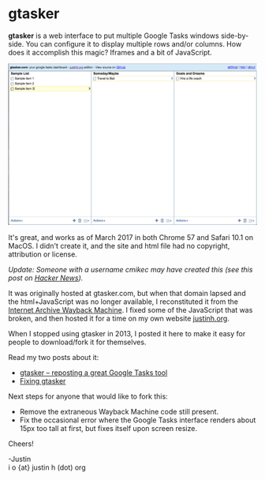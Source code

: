 gtasker
=======

**gtasker** is a web interface to put multiple Google Tasks windows side-by-side. You can configure it to display multiple rows and/or columns. How does it accomplish this magic? Iframes and a bit of JavaScript.

![GTasker Screenshot](./screenshots/gtasker-screenshot.png)

It's great, and works as of March 2017 in both Chrome 57 and Safari 10.1 on MacOS. I didn't create it, and the site and html file had no copyright, attribution or license.

*Update: Someone with a username *cmikec* may have created this (see this post on [Hacker News](https://news.ycombinator.com/item?id=2278860)).*

It was originally hosted at gtasker.com, but when that domain lapsed and the html+JavaScript was no longer available, I reconstituted it from the [Internet Archive Wayback Machine](https://archive.org/web/). I fixed some of the JavaScript that was broken, and then hosted it for a time on my own website [justinh.org](http://justinh.org).

When I stopped using gtasker in 2013, I posted it here to make it easy for people to download/fork it for themselves.

Read my two posts about it:
* [gtasker – reposting a great Google Tasks tool](http://justinh.org/2012/03/26/gtasker-reposting-a-great-google-tasks-tool/)
* [Fixing gtasker](http://justinh.org/2013/01/26/fixing-gtasker/)


Next steps for anyone that would like to fork this:
* Remove the extraneous Wayback Machine code still present.
* Fix the occasional error where the Google Tasks interface renders about 15px too tall at first, but fixes itself upon screen resize.


Cheers!

-Justin  
i o {at} justin h (dot) org
